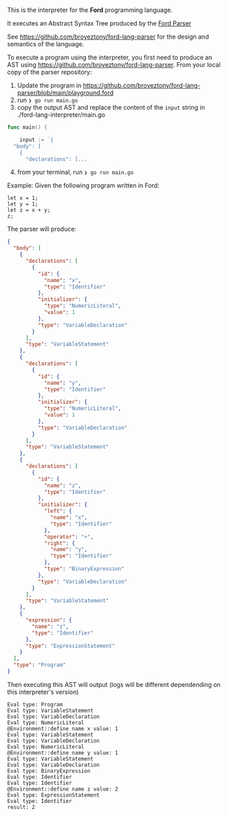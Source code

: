This is the interpreter for the **Ford** programming language.

It executes an Abstract Syntax Tree produced by the [Ford Parser](https://github.com/broyeztony/ford-lang-parser)

See https://github.com/broyeztony/ford-lang-parser for the design and semantics of the language.

To execute a program using the interpreter, you first need to produce an AST using https://github.com/broyeztony/ford-lang-parser.
From your local copy of the parser repository:
1. Update the program in https://github.com/broyeztony/ford-lang-parser/blob/main/playground.ford
2. run ```❯ go run main.go```
3. copy the output AST and replace the content of the `input` string in ./ford-lang-interpreter/main.go
```go
func main() {

	input := `{
  "body": [
    {
      "declarations": [...
```
4. from your terminal, run ```❯ go run main.go```

Example:
Given the following program written in Ford:
```ford
let x = 1;
let y = 1;
let z = x + y;
z;
```

The parser will produce:
```json
{
  "body": [
    {
      "declarations": [
        {
          "id": {
            "name": "x",
            "type": "Identifier"
          },
          "initializer": {
            "type": "NumericLiteral",
            "value": 1
          },
          "type": "VariableDeclaration"
        }
      ],
      "type": "VariableStatement"
    },
    {
      "declarations": [
        {
          "id": {
            "name": "y",
            "type": "Identifier"
          },
          "initializer": {
            "type": "NumericLiteral",
            "value": 1
          },
          "type": "VariableDeclaration"
        }
      ],
      "type": "VariableStatement"
    },
    {
      "declarations": [
        {
          "id": {
            "name": "z",
            "type": "Identifier"
          },
          "initializer": {
            "left": {
              "name": "x",
              "type": "Identifier"
            },
            "operator": "+",
            "right": {
              "name": "y",
              "type": "Identifier"
            },
            "type": "BinaryExpression"
          },
          "type": "VariableDeclaration"
        }
      ],
      "type": "VariableStatement"
    },
    {
      "expression": {
        "name": "z",
        "type": "Identifier"
      },
      "type": "ExpressionStatement"
    }
  ],
  "type": "Program"
}
```

Then executing this AST will output (logs will be different dependending on this interpreter's version)
```shell
Eval type: Program
Eval type: VariableStatement
Eval type: VariableDeclaration
Eval type: NumericLiteral
@Environment::define name x value: 1
Eval type: VariableStatement
Eval type: VariableDeclaration
Eval type: NumericLiteral
@Environment::define name y value: 1
Eval type: VariableStatement
Eval type: VariableDeclaration
Eval type: BinaryExpression
Eval type: Identifier
Eval type: Identifier
@Environment::define name z value: 2
Eval type: ExpressionStatement
Eval type: Identifier
result: 2
```
